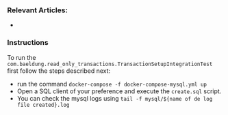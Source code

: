 ### Relevant Articles:
-

### Instructions
To run the `com.baeldung.read_only_transactions.TransactionSetupIntegrationTest` first follow the steps described next:
- run the command `docker-compose -f docker-compose-mysql.yml up`
- Open a SQL client of your preference and execute the `create.sql` script.
- You can check the mysql logs using `tail -f mysql/${name of de log file created}.log`